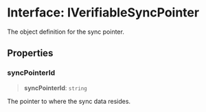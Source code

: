 # Interface: IVerifiableSyncPointer

The object definition for the sync pointer.

## Properties

### syncPointerId

> **syncPointerId**: `string`

The pointer to where the sync data resides.

